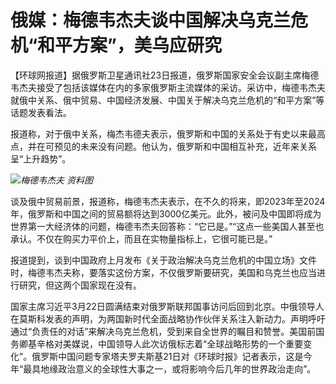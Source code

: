 # 俄媒：梅德韦杰夫谈中国解决乌克兰危机“和平方案”，美乌应研究

【环球网报道】据俄罗斯卫星通讯社23日报道，俄罗斯国家安全会议副主席梅德韦杰夫接受了包括该媒体在内的多家俄罗斯主流媒体的采访。采访中，梅德韦杰夫就俄中关系、俄中贸易、中国经济发展、中国关于解决乌克兰危机的“和平方案”等话题发表看法。

报道称，对于俄中关系，梅杰韦德夫表示，俄罗斯和中国的关系处于有史以来最高点，并在可预见的未来没有问题。他认为，俄罗斯和中国相互补充，近年来关系呈“上升趋势”。

![](https://inews.gtimg.com/news_bt/O3iTcTmPvE49i6Zm1qUxlEikB9uPJ8WfsWtnv2Dh1hbikAA/1000)_梅德韦杰夫
资料图_

谈及俄中贸易前景，报道称，梅德韦杰夫表示，在不久的将来，即2023年至2024年，俄罗斯和中国之间的贸易额将达到3000亿美元。此外，被问及中国即将成为世界第一大经济体的问题，梅德韦杰夫回答称：“它已是。”“这点一些美国人甚至也承认。不仅在购买力平价上，而且在实物量指标上，它很可能已是。”

报道提到，谈到中国政府上月发布《关于政治解决乌克兰危机的中国立场》文件时，梅德韦杰夫称，要落实这份方案，不仅俄罗斯要研究，美国和乌克兰也应当进行研究，但这两个国家现在没有。

国家主席习近平3月22日圆满结束对俄罗斯联邦国事访问后回到北京。中俄领导人在莫斯科发表的声明，为两国新时代全面战略协作伙伴关系注入新动力。声明呼吁通过“负责任的对话”来解决乌克兰危机，受到来自全世界的瞩目和赞誉。美国前国务卿基辛格对美媒说，中国领导人此次访俄标志着“全球战略形势的一个重要变化”。俄罗斯中国问题专家塔夫罗夫斯基21日对《环球时报》记者表示，这是今年“最具地缘政治意义的全球性大事之一，或将影响今后几年的世界政治走向”。

